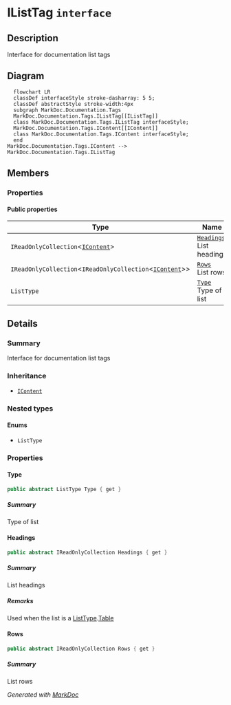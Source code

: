 # IListTag `interface`

## Description
Interface for documentation list tags

## Diagram
```mermaid
  flowchart LR
  classDef interfaceStyle stroke-dasharray: 5 5;
  classDef abstractStyle stroke-width:4px
  subgraph MarkDoc.Documentation.Tags
  MarkDoc.Documentation.Tags.IListTag[[IListTag]]
  class MarkDoc.Documentation.Tags.IListTag interfaceStyle;
  MarkDoc.Documentation.Tags.IContent[[IContent]]
  class MarkDoc.Documentation.Tags.IContent interfaceStyle;
  end
MarkDoc.Documentation.Tags.IContent --> MarkDoc.Documentation.Tags.IListTag
```

## Members
### Properties
#### Public  properties
| Type | Name | Methods |
| --- | --- | --- |
| `IReadOnlyCollection`&lt;[`IContent`](./IContent.md)&gt; | [`Headings`](markdoc/documentation/tags/IListTag.md#headings)<br>List headings | `get` |
| `IReadOnlyCollection`&lt;`IReadOnlyCollection`&lt;[`IContent`](./IContent.md)&gt;&gt; | [`Rows`](markdoc/documentation/tags/IListTag.md#rows)<br>List rows | `get` |
| `ListType` | [`Type`](markdoc/documentation/tags/IListTag.md#type)<br>Type of list | `get` |

## Details
### Summary
Interface for documentation list tags

### Inheritance
 - [
`IContent`
](./IContent.md)

### Nested types
#### Enums
 - `ListType`

### Properties
#### Type
```csharp
public abstract ListType Type { get }
```
##### Summary
Type of list

#### Headings
```csharp
public abstract IReadOnlyCollection Headings { get }
```
##### Summary
List headings

##### Remarks
Used when the list is a [ListType](ilisttag/ListType.md).[Table](markdoc/documentation/tags/IListTag.md#table)

#### Rows
```csharp
public abstract IReadOnlyCollection Rows { get }
```
##### Summary
List rows

*Generated with* [*MarkDoc*](https://github.com/hailstorm75/MarkDoc.Core)
